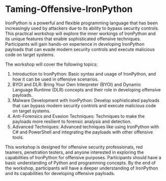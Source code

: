 # Taming-Offensive-IronPython
IronPython is a powerful and flexible programming language that has been increasingly used by attackers due to its ability to bypass security controls. This practical workshop will explore the inner workings of IronPython and its unique features that enable sophisticated offensive techniques. Participants will gain hands-on experience in developing IronPython payloads that can evade modern security controls and execute malicious code on target systems.

The workshop will cover the following topics:
1. Introduction to IronPython: Basic syntax and usage of IronPython, and how it can be used in offensive scenarios.
2. BYOI and DLR: Bring Your Own Interpreter (BYOI) and Dynamic Language Runtime (DLR) concepts and their role in developing offensive payloads.
3. Malware Development with IronPython: Develop sophisticated payloads that can bypass modern security controls and execute malicious code on target systems.
4. Anti-Forensics and Evasion Techniques: Techniques to make the payloads more resilient to forensic analysis and detection.
5. Advanced Techniques: Advanced techniques like using IronPython with C# and PowerShell and integrating the payloads with other offensive tools.

This workshop is designed for offensive security professionals, red teamers, penetration testers, and anyone interested in exploring the capabilities of IronPython for offensive purposes. Participants should have a basic understanding of Python and programming concepts. By the end of the workshop, participants will have a deeper understanding of IronPython and its capabilities for developing offensive payloads.